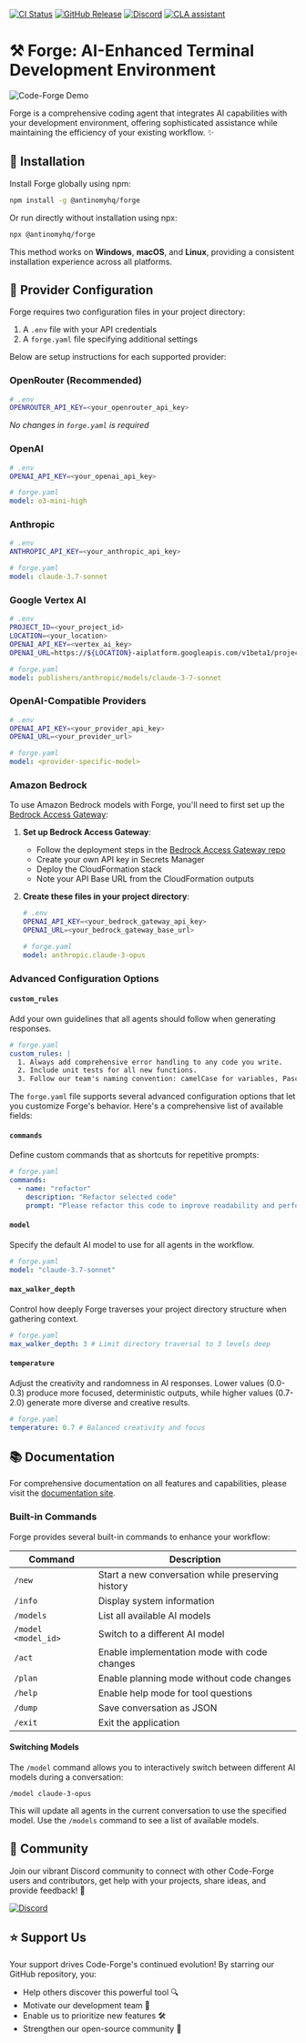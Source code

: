 [![CI Status](https://img.shields.io/github/actions/workflow/status/antinomyhq/forge/ci.yml?style=for-the-badge)](https://github.com/antinomyhq/forge/actions)
[![GitHub Release](https://img.shields.io/github/v/release/antinomyhq/forge?style=for-the-badge)](https://github.com/antinomyhq/forge/releases)
[![Discord](https://img.shields.io/discord/1044859667798568962?style=for-the-badge&cacheSeconds=120&logo=discord)](https://discord.gg/kRZBPpkgwq)
[![CLA assistant](https://cla-assistant.io/readme/badge/antinomyhq/forge?style=for-the-badge)](https://cla-assistant.io/antinomyhq/forge)

# ⚒️ Forge: AI-Enhanced Terminal Development Environment

![Code-Forge Demo](https://assets.antinomy.ai/images/forge_demo_2x.gif)

Forge is a comprehensive coding agent that integrates AI capabilities with your development environment, offering sophisticated assistance while maintaining the efficiency of your existing workflow. ✨

## 🚀 Installation

Install Forge globally using npm:

```bash
npm install -g @antinomyhq/forge
```

Or run directly without installation using npx:

```bash
npx @antinomyhq/forge
```

This method works on **Windows**, **macOS**, and **Linux**, providing a consistent installation experience across all platforms.

## 🔌 Provider Configuration

Forge requires two configuration files in your project directory:

1. A `.env` file with your API credentials
2. A `forge.yaml` file specifying additional settings

Below are setup instructions for each supported provider:

### OpenRouter (Recommended)

```bash
# .env
OPENROUTER_API_KEY=<your_openrouter_api_key>
```

_No changes in `forge.yaml` is required_

### OpenAI

```bash
# .env
OPENAI_API_KEY=<your_openai_api_key>
```

```yaml
# forge.yaml
model: o3-mini-high
```

### Anthropic

```bash
# .env
ANTHROPIC_API_KEY=<your_anthropic_api_key>
```

```yaml
# forge.yaml
model: claude-3.7-sonnet
```

### Google Vertex AI

```bash
# .env
PROJECT_ID=<your_project_id>
LOCATION=<your_location>
OPENAI_API_KEY=<vertex_ai_key>
OPENAI_URL=https://${LOCATION}-aiplatform.googleapis.com/v1beta1/projects/${PROJECT_ID}/locations/${LOCATION}/endpoints/openapi
```

```yaml
# forge.yaml
model: publishers/anthropic/models/claude-3-7-sonnet
```

### OpenAI-Compatible Providers

```bash
# .env
OPENAI_API_KEY=<your_provider_api_key>
OPENAI_URL=<your_provider_url>
```

```yaml
# forge.yaml
model: <provider-specific-model>
```

### Amazon Bedrock

To use Amazon Bedrock models with Forge, you'll need to first set up the [Bedrock Access Gateway](https://github.com/aws-samples/bedrock-access-gateway):

1. **Set up Bedrock Access Gateway**:

   - Follow the deployment steps in the [Bedrock Access Gateway repo](https://github.com/aws-samples/bedrock-access-gateway)
   - Create your own API key in Secrets Manager
   - Deploy the CloudFormation stack
   - Note your API Base URL from the CloudFormation outputs

2. **Create these files in your project directory**:

   ```bash
   # .env
   OPENAI_API_KEY=<your_bedrock_gateway_api_key>
   OPENAI_URL=<your_bedrock_gateway_base_url>
   ```

   ```yaml
   # forge.yaml
   model: anthropic.claude-3-opus
   ```

### Advanced Configuration Options

#### `custom_rules`

Add your own guidelines that all agents should follow when generating responses.

```yaml
# forge.yaml
custom_rules: |
  1. Always add comprehensive error handling to any code you write.
  2. Include unit tests for all new functions.
  3. Follow our team's naming convention: camelCase for variables, PascalCase for classes.
```

The `forge.yaml` file supports several advanced configuration options that let you customize Forge's behavior. Here's a comprehensive list of available fields:

#### `commands`

Define custom commands that as shortcuts for repetitive prompts:

```yaml
# forge.yaml
commands:
  - name: "refactor"
    description: "Refactor selected code"
    prompt: "Please refactor this code to improve readability and performance"
```

#### `model`

Specify the default AI model to use for all agents in the workflow.

```yaml
# forge.yaml
model: "claude-3.7-sonnet"
```

#### `max_walker_depth`

Control how deeply Forge traverses your project directory structure when gathering context.

```yaml
# forge.yaml
max_walker_depth: 3 # Limit directory traversal to 3 levels deep
```

#### `temperature`

Adjust the creativity and randomness in AI responses. Lower values (0.0-0.3) produce more focused, deterministic outputs, while higher values (0.7-2.0) generate more diverse and creative results.

```yaml
# forge.yaml
temperature: 0.7 # Balanced creativity and focus
```

## 📚 Documentation

For comprehensive documentation on all features and capabilities, please visit the [documentation site](https://github.com/antinomyhq/forge/tree/main/docs).

### Built-in Commands

Forge provides several built-in commands to enhance your workflow:

| Command | Description |
|---------|-------------|
| `/new` | Start a new conversation while preserving history |
| `/info` | Display system information |
| `/models` | List all available AI models |
| `/model <model_id>` | Switch to a different AI model |
| `/act` | Enable implementation mode with code changes |
| `/plan` | Enable planning mode without code changes |
| `/help` | Enable help mode for tool questions |
| `/dump` | Save conversation as JSON |
| `/exit` | Exit the application |

#### Switching Models

The `/model` command allows you to interactively switch between different AI models during a conversation:

```
/model claude-3-opus
```

This will update all agents in the current conversation to use the specified model. Use the `/models` command to see a list of available models.

## 🤝 Community

Join our vibrant Discord community to connect with other Code-Forge users and contributors, get help with your projects, share ideas, and provide feedback! 🌟

[![Discord](https://img.shields.io/discord/1044859667798568962?style=for-the-badge&cacheSeconds=120&logo=discord)](https://discord.gg/kRZBPpkgwq)

## ⭐ Support Us

Your support drives Code-Forge's continued evolution! By starring our GitHub repository, you:

- Help others discover this powerful tool 🔍
- Motivate our development team 💪
- Enable us to prioritize new features 🛠️
- Strengthen our open-source community 🌱

